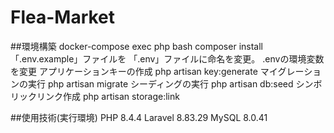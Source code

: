 # Flea-Market

##環境構築
docker-compose exec php bash
composer install
「.env.example」ファイルを 「.env」ファイルに命名を変更。
.envの環境変数を変更
アプリケーションキーの作成
php artisan key:generate
マイグレーションの実行
php artisan migrate
シーディングの実行
php artisan db:seed
シンボリックリンク作成
php artisan storage:link

##使用技術(実行環境)
PHP 8.4.4
Laravel 8.83.29
MySQL 8.0.41

##

##
